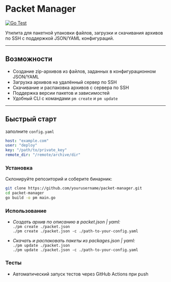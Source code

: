 # Packet Manager

[![Go Test](https://github.com/Deneesk/packet-manager/actions/workflows/pm-tests.yml/badge.svg)](https://github.com/Deneesk/packet-manager/actions/workflows/pm-tests.yml.yml)

Утилита для пакетной упаковки файлов, загрузки и скачивания архивов по SSH с поддержкой JSON/YAML конфигураций.

---

## Возможности

- Создание zip-архивов из файлов, заданных в конфигурационном JSON/YAML
- Загрузка архивов на удалённый сервер по SSH
- Скачивание и распаковка архивов с сервера по SSH
- Поддержка версии пакетов и зависимостей
- Удобный CLI с командами `pm create` и `pm update`

---

## Быстрый старт

заполните ```config.yaml```

```yaml
host: "example.com"
user: "deploy"
key: "/path/to/private_key"
remote_dir: "/remote/archive/dir"
```

### Установка

Склонируйте репозиторий и соберите бинарник:

```bash
git clone https://github.com/yourusername/packet-manager.git
cd packet-manager
go build -o pm main.go
```

### Использование
- *Создать архив по описанию в packet.json | yaml:*\
```./pm create ./packet.json```\
```./pm create ./packet.json -c ./path-to-your-config.yaml```

- *Скачать и распаковать пакеты из packages.json | yaml:*\
```./pm update ./packet.json```\
```./pm update ./packet.json -c ./path-to-your-config.yaml```

### Тесты
- Автоматический запуск тестов через GitHub Actions при push